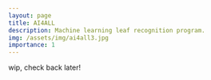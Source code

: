 ```yaml
---
layout: page
title: AI4ALL
description: Machine learning leaf recognition program.
img: /assets/img/ai4all3.jpg
importance: 1
---
```


wip, check back later!

<div class="row">
    <div class="col-sm mt-3 mt-md-0">
        <img class="img-fluid rounded" src="{{ '/assets/img/ai4all1.jpg' | relative_url }}" alt="" title="example image"/>
    </div>
</div>
